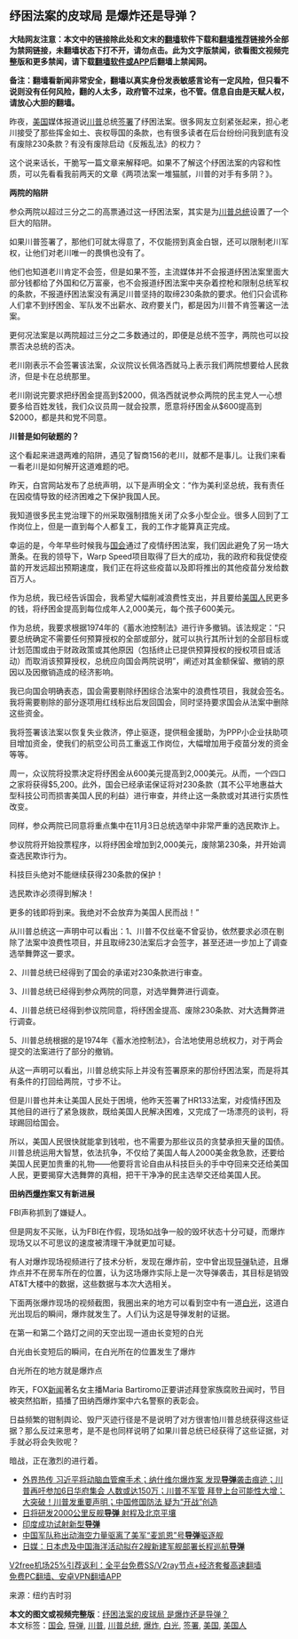  <h2>纾困法案的皮球局 是爆炸还是导弹？</h2> <p class="notice"><b>大陆网友注意：本文中的链接除此处和文末的<a href="https://github.com/bannedbook/fanqiang" >翻墙</a>软件下载和<a href="https://github.com/killgcd/justmysocks/blob/master/README.md">翻墙推荐</a>链接外全部为禁网链接，未翻墙状态下打不开，请勿点击。此为文字版禁闻，欲看图文视频完整版和更多禁闻，请下载<a href="https://github.com/bannedbook/fanqiang">翻墙软件或APP</a>后翻墙上禁闻网。</p><p>备注：翻墙看新闻非常安全，翻墙以真实身份发表敏感言论有一定风险，但只看不说则没有任何风险，翻的人太多，政府管不过来，也不管。信息自由是天赋人权，请放心大胆的翻墙。</b></p>  <div class="entry"> <p id="conimg">昨夜，<a href="https://www.bannedbook.org/bnews/tag/%e7%be%8e%e5%9b%bd/" class="st_tag internal_tag" rel="tag" title="标签 美国 下的日志">美国</a>媒体报道说<a href="https://www.bannedbook.org/bnews/tag/%e5%b7%9d%e6%99%ae/" class="st_tag internal_tag" rel="tag" title="标签 川普 下的日志">川普</a>总统<a href="https://www.bannedbook.org/bnews/tag/%E7%AD%BE%E7%BD%B2/" class="st_tag internal_tag" rel="tag" title="标签 签署 下的日志">签署</a>了纾困法案。很多网友立刻紧张起来，担心老川接受了那些挥金如土、丧权辱国的条款，也有很多读者在后台纷纷问我到底有没有废除230条款？有没有废除启动《反叛乱法》的权力？</p> <p>这个说来话长，干脆写一篇文章来解释吧。如果不了解这个纾困法案的内容和性质，可以先看看我前两天的文章《两项法案一堆猫腻，川普的对手有多阴？》。</p> <p><strong>两院的陷阱</strong></p> <p>参众两院以超过三分之二的高票通过这一纾困法案，其实是为<a href="https://www.bannedbook.org/bnews/tag/%E5%B7%9D%E6%99%AE%E6%80%BB%E7%BB%9F/" class="st_tag internal_tag" rel="tag" title="标签 川普总统 下的日志">川普总统</a>设置了一个巨大的陷阱。</p> <p>如果川普签署了，那他们可就太得意了，不仅能捞到真金白银，还可以限制老川军权，让他们对老川唯一的畏惧也没有了。</p> <p>他们也知道老川肯定不会签，但是如果不签，主流媒体并不会报道纾困法案里面大部分钱都给了外国和亿万富豪，也不会报道纾困法案中夹杂着控枪和限制总统军权的条款，不报道纾困法案没有满足川普坚持的取缔230条款的要求。他们只会谎称人们拿不到纾困金、军队发不出薪水、政府要关门，都是因为川普不肯签署这一法案。</p> <p>更何况法案是以两院超过三分之二多数通过的，即便是总统不签字，两院也可以投票否决总统的否决。</p> <p>老川刚表示不会签署该法案，众议院议长佩洛西就马上表示我们两院想要给人民救济，但是卡在总统那里。</p> <p>老川刚说完要求把纾困金提高到$2000，佩洛西就说参众两院的民主党人一心想要多给百姓发钱，我们众议员周一就会投票，愿意将纾困金从$600提高到$2000，都是共和党不同意。</p> <p><strong>川普是如何破题的？</strong></p> <p>这个看起来进退两难的陷阱，遇见了智商156的老川，就都不是事儿。让我们来看一看老川是如何解开这道难题的吧。</p>  <p>昨天，白宫网站发布了总统声明，以下是声明全文：“作为美利坚总统，我有责任在因疫情导致的经济困难之下保护我国人民。</p> <p>我知道很多民主党治理下的州采取强制措施关闭了众多小型企业。很多人回到了工作岗位上，但是一直到每个人都复工，我的工作才能算真正完成。</p> <p>幸运的是，今年早些时候我与<a href="https://www.bannedbook.org/bnews/tag/%e5%9b%bd%e4%bc%9a/" class="st_tag internal_tag" rel="tag" title="标签 国会 下的日志">国会</a>通过了疫情纾困法案，我们因此避免了另一场大萧条。在我的领导下，Warp Speed项目取得了巨大的成功，我的政府和我促使疫苗的开发远超出预期速度，我们正在将这些疫苗以及即将推出的其他疫苗分发给数百万人。</p> <p>作为总统，我已经告诉国会，我希望大幅削减浪费性支出，并且要给<a href="https://www.bannedbook.org/bnews/tag/%E7%BE%8E%E5%9B%BD%E4%BA%BA/" class="st_tag internal_tag" rel="tag" title="标签 美国人 下的日志">美国人</a>民更多的钱，将纾困金提高到每位成年人2,000美元，每个孩子600美元。</p> <p>作为总统，我要求根据1974年的《蓄水池控制法》进行许多撤销。该法规定：“只要总统确定不需要任何预算授权的全部或部分，就可以执行其所计划的全部目标或计划范围或由于财政政策或其他原因（包括终止已提供预算授权的授权项目或活动）而取消该预算授权，总统应向国会两院说明”，阐述对其金额保留、撤销的原因以及因撤销造成的经济影响。</p> <p>我已向国会明确表态，国会需要剔除纾困综合法案中的浪费性项目，我就会签名。我将需要剔除的部分逐项用红线标出后发回国会，同时坚持要求国会从法案中删除这些资金。</p> <p>我将签署该法案以恢复失业救济，停止驱逐，提供租金援助，为PPP小企业扶助项目增加资金，使我们的航空公司员工重返工作岗位，大幅增加用于疫苗分发的资金等等。</p> <p>周一，众议院将投票决定将纾困金从600美元提高到2,000美元。从而，一个四口之家将获得$5,200。此外，国会已经承诺保证将对230条款（其不公平地惠益大型科技公司而损害美国人民的利益）进行审查，并终止这一条款或对其进行实质性改变。</p> <p>同样，参众两院已同意将重点集中在11月3日总统选举中非常严重的选民欺诈上。</p> <p>参议院将开始投票程序，以将纾困金增加到2,000美元，废除第230条，并开始调查选民欺诈行为。</p> <p>科技巨头绝对不能继续获得230条款的保护！</p>  <p>选民欺诈必须得到解决！</p> <p>更多的钱即将到来。我绝对不会放弃为美国人民而战！”</p> <p>从川普总统这一声明中可以看出：1、川普不仅丝毫不曾妥协，依然要求必须在剔除了法案中浪费性项目，并且取缔230法案后才会签字，甚至还进一步加上了调查选举舞弊这一要求。</p> <p>2、川普总统已经得到了国会的承诺对230条款进行审查。</p> <p>3、川普总统已经得到参众两院的同意，对选举舞弊进行调查。</p> <p>4、川普总统已经得到参议院同意，将纾困金提高、废除230条款、对大选舞弊进行调查。</p> <p>5、川普总统根据的是1974年《蓄水池控制法》，合法地使用总统权力，对于两会提交的法案进行了部分的撤销。</p> <p>从这一声明可以看出，川普总统实际上并没有签署原来的那份纾困法案，而是将其有条件的打回给两院，寸步不让。</p> <p>但是川普也并未让美国人民处于困境，他昨天签署了HR133法案，对疫情纾困及其他目的进行了紧急拨款，既给美国人民解决困难，又完成了一场漂亮的谈判，将球踢回给国会。</p> <p>所以，美国人民很快就能拿到钱啦，也不需要为那些议员的贪婪承担天量的国债。川普总统运用大智慧，依法抗争，不仅给了美国人每人2000美金救急款，还要给美国人民更加贵重的礼物——他要将言论自由从科技巨头的手中夺回来交还给美国人民，更要揭穿大选舞弊的真相，把干干净净的民主选举交还给美国人民。</p> <p><strong>田纳西<a href="https://www.bannedbook.org/bnews/tag/%e7%88%86%e7%82%b8/" class="st_tag internal_tag" rel="tag" title="标签 爆炸 下的日志">爆炸</a>案又有新进展</strong></p>  <p>FBI声称抓到了嫌疑人。</p> <p>但是网友不买账，认为FBI在作假，现场如战争一般的毁坏状态十分可疑，而爆炸现场又以不可思议的速度被清理干净就更加可疑。</p> <p>有人对爆炸现场视频进行了技术分析，发现在爆炸前，空中曾出现<a href="https://www.bannedbook.org/bnews/tag/%e5%af%bc%e5%bc%b9/" class="st_tag internal_tag" rel="tag" title="标签 导弹 下的日志">导弹</a>轨迹，且爆炸点并不在房车所在的位置，认为这场爆炸实际上是一次导弹袭击，其目标是销毁AT&amp;T大楼中的数据，这些数据与本次大选相关。</p> <p>下面两张爆炸现场的视频截图，我圈出来的地方可以看到空中有一道<a href="https://www.bannedbook.org/bnews/tag/%E7%99%BD%E5%85%89/" class="st_tag internal_tag" rel="tag" title="标签 白光 下的日志">白光</a>，这道白光出现后的瞬间，爆炸就发生了。人们认为这是导弹发射的证据。</p> <p>在第一和第二个路灯之间的天空出现一道由长变短的白光</p> <p>白光由长变短后的瞬间，在白光所在的位置发生了爆炸</p> <p>白光所在的地方就是爆炸点</p> <p>昨天，FOX<span class='wp_keywordlink_affiliate'><a href="https://www.bannedbook.org/" title="新闻">新闻</a></span>著名女主播Maria Bartiromo正要讲述拜登家族腐败丑闻时，节目被突然掐断，插播了田纳西爆炸案中六名警察的表彰会。</p> <p>日益频繁的钳制舆论、毁尸灭迹行径是不是说明了对方很害怕川普总统获得这些证据？那么反过来思考，是不是也同样说明了如果川普总统已经获得了这些证据，对手就必将会失败呢？</p> <p>暗战，正在激烈的进行着。</p> <ul class='op-related-articles' title='相关阅读'> <li><a href='https://www.bannedbook.org/bnews/bannedvideo/20201229/1457197.html' target='_blank'>外界热传 习近平将动脑血管瘤手术；纳什维尔爆炸案 发现<b>导弹</b>袭击痕迹；川普再吁参加6日华府集会 人数或达150万；川普不军管 拜登上台可能性大增；大突破！川普发重要声明；中国修国防法 疑为“开战”创造</a></li> <li><a href='https://www.bannedbook.org/bnews/headline/20201229/1457184.html' target='_blank'>日将研发2000公里反舰<b>导弹</b> 射程及北京平壤</a></li> <li><a href='https://www.bannedbook.org/bnews/baitai/20201226/1455320.html' target='_blank'>印度成功试射新型<b>导弹</b></a></li> <li><a href='https://www.bannedbook.org/bnews/worldnews/usa/20201222/1452841.html' target='_blank'>中国军队称出动海空力量驱离了美军“麦凯恩”号<b>导弹</b>驱逐舰</a></li> <li><a href='https://www.bannedbook.org/bnews/baitai/20201220/1451699.html' target='_blank'>日媒：日本虑及中国海洋活动拟在2艘新建军舰部署长程巡航<b>导弹</b></a></li> </ul> <p class="texttj"> <a href="https://github.com/bannedbook/fanqiang/wiki/V2ray%E6%9C%BA%E5%9C%BA" target="_blank">V2free机场25%引荐返利：全平台免费SS/V2ray节点+经济套餐高速翻墙</a><br/> <a href="https://github.com/bannedbook/fanqiang/wiki/%E7%A6%81%E9%97%BB%E7%BD%91%E5%AE%89%E5%8D%93%E7%BF%BB%E5%A2%99%E6%96%B0%E9%97%BBAPP" target="_blank">免费PC翻墙、安卓VPN翻墙APP</a></p><p> 来源：纽约吉时羽 </p> <a name='sharetosocial'></a>       <div><b>本文的图文或视频完整版</b>：<a href='https://www.bannedbook.org/bnews/comments/20201229/1457195.html'>纾困法案的皮球局 是爆炸还是导弹？</a></div>  </div><!--END ENTRY--> <div class="postfooter"> <div>本文标签：<a href="https://www.bannedbook.org/bnews/tag/%e5%9b%bd%e4%bc%9a/" rel="tag">国会</a>, <a href="https://www.bannedbook.org/bnews/tag/%e5%af%bc%e5%bc%b9/" rel="tag">导弹</a>, <a href="https://www.bannedbook.org/bnews/tag/%e5%b7%9d%e6%99%ae/" rel="tag">川普</a>, <a href="https://www.bannedbook.org/bnews/tag/%E5%B7%9D%E6%99%AE%E6%80%BB%E7%BB%9F/" rel="tag">川普总统</a>, <a href="https://www.bannedbook.org/bnews/tag/%e7%88%86%e7%82%b8/" rel="tag">爆炸</a>, <a href="https://www.bannedbook.org/bnews/tag/%E7%99%BD%E5%85%89/" rel="tag">白光</a>, <a href="https://www.bannedbook.org/bnews/tag/%E7%AD%BE%E7%BD%B2/" rel="tag">签署</a>, <a href="https://www.bannedbook.org/bnews/tag/%e7%be%8e%e5%9b%bd/" rel="tag">美国</a>, <a href="https://www.bannedbook.org/bnews/tag/%E7%BE%8E%E5%9B%BD%E4%BA%BA/" rel="tag">美国人</a></div>  </div><!--END POSTFOOTER--> 